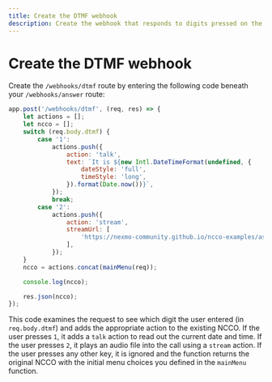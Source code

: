 ```yaml
---
title: Create the DTMF webhook
description: Create the webhook that responds to digits pressed on the keypad
---
```


# Create the DTMF webhook

Create the `/webhooks/dtmf` route by entering the following code beneath your `/webhooks/answer` route:

```javascript
app.post('/webhooks/dtmf', (req, res) => {
	let actions = [];
	let ncco = [];
	switch (req.body.dtmf) {
		case '1':
			actions.push({
				action: 'talk',
				text: `It is ${new Intl.DateTimeFormat(undefined, {
					dateStyle: 'full',
					timeStyle: 'long',
				}).format(Date.now())}`,
			});
			break;
		case '2':
			actions.push({
				action: 'stream',
				streamUrl: [
					'https://nexmo-community.github.io/ncco-examples/assets/voice_api_audio_streaming.mp3',
				],
			});
	}
	ncco = actions.concat(mainMenu(req));

	console.log(ncco);

	res.json(ncco);
});
```

This code examines the request to see which digit the user entered (in `req.body.dtmf`) and adds the appropriate action to the existing NCCO. If the user presses `1`, it adds a `talk` action to read out the current date and time. If the user presses `2`, it plays an audio file into the call using a `stream` action. If the user presses any other key, it is ignored and the function returns the original NCCO with the initial menu choices you defined in the `mainMenu` function.

